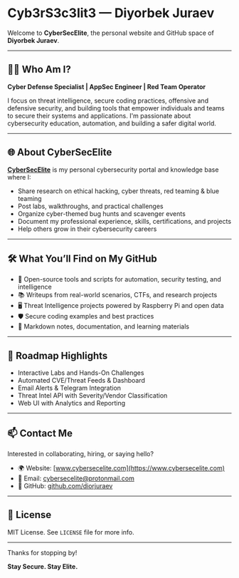 # Cyb3rS3c3lit3 — Diyorbek Juraev

Welcome to **CyberSecElite**, the personal website and GitHub space of **Diyorbek Juraev**.

---

## 👨‍💻 Who Am I?

**Cyber Defense Specialist | AppSec Engineer | Red Team Operator**

I focus on threat intelligence, secure coding practices, offensive and defensive security, and building tools that empower individuals and teams to secure their systems and applications. I'm passionate about cybersecurity education, automation, and building a safer digital world.

---

## 🌐 About CyberSecElite

[**CyberSecElite**](https://www.cybersecelite.com) is my personal cybersecurity portal and knowledge base where I:

- Share research on ethical hacking, cyber threats, red teaming & blue teaming
- Post labs, walkthroughs, and practical challenges
- Organize cyber-themed bug hunts and scavenger events
- Document my professional experience, skills, certifications, and projects
- Help others grow in their cybersecurity careers

---

## 🛠️ What You’ll Find on My GitHub

- 🔧 Open-source tools and scripts for automation, security testing, and intelligence
- 📚 Writeups from real-world scenarios, CTFs, and research projects
- 🖥️ Threat Intelligence projects powered by Raspberry Pi and open data
- 🛡️ Secure coding examples and best practices
- 📄 Markdown notes, documentation, and learning materials

---

## 🚀 Roadmap Highlights

- Interactive Labs and Hands-On Challenges
- Automated CVE/Threat Feeds & Dashboard
- Email Alerts & Telegram Integration
- Threat Intel API with Severity/Vendor Classification
- Web UI with Analytics and Reporting

---

## 📫 Contact Me

Interested in collaborating, hiring, or saying hello?

- 🌍 Website: [www.cybersecelite.com](https://www.cybersecelite.com)
- 📧 Email: cybersecelite@protonmail.com
- 🐙 GitHub: [github.com/diorjuraev](https://github.com/diorjuraev)

---

## 📄 License

MIT License. See `LICENSE` file for more info.

---

Thanks for stopping by!

**Stay Secure. Stay Elite.**
